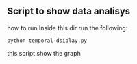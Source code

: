## Script to show data analisys

how to run
Inside this dir run the following:

````
python temporal-dsiplay.py
````

this script show the graph